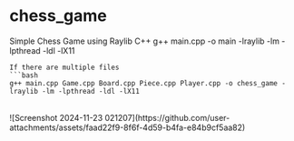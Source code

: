 # chess_game
Simple Chess Game using Raylib C++
g++ main.cpp -o main -lraylib -lm -lpthread -ldl -lX11
```
If there are multiple files
```bash
g++ main.cpp Game.cpp Board.cpp Piece.cpp Player.cpp -o chess_game -lraylib -lm -lpthread -ldl -lX11
```
<br/>
![Screenshot 2024-11-23 021207](https://github.com/user-attachments/assets/faad22f9-8f6f-4d59-b4fa-e84b9cf5aa82)
